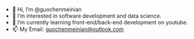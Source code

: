- 👋 Hi, I’m @guochenmeinian
- 👀 I’m interested in software development and data science.
- 🌱 I’m currently learning front-end/back-end development on youtube.
- 📫 My Email: guochenmeinian@outlook.com


